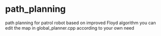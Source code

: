 # path_planning
path planning for patrol robot based on improved Floyd algorithm
you can edit the map in global_planner.cpp according to your own need
